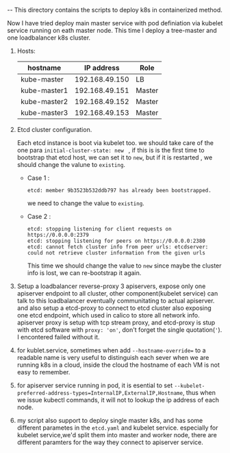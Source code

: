 --
This directory contains the scripts to deploy k8s in containerized method.

Now I have tried deploy main master service with pod definiation via kubelet service running on eath master node. 
This time I deploy a tree-master and one loadbalancer k8s cluster.

1. Hosts:

   | hostname    | IP address     |Role |
   | ----------- | -------------- |------|
   | kube-master | 192.168.49.150 | LB   |
   | kube-master1 | 192.168.49.151 |Master|
   | kube-master2 | 192.168.49.152 |Master|
   | kube-master3 | 192.168.49.153 |Master|
     

2. Etcd cluster configuration.

   Each etcd instance is boot via kubelet too. we should take care of the one para ```initial-cluster-state: new ``` , if this is is the first time to bootstrap that etcd host, we can set it to ```new```, but if it is  restarted , we should change the valune to ```existing```.
     
   - Case 1 :
      ```error
      etcd: member 9b3523b532ddb797 has already been bootstrapped.
      ```
      we need to change the value to ```existing```.
      
   - Case 2 :
     ```error
     etcd: stopping listening for client requests on https://0.0.0.0:2379
     etcd: stopping listening for peers on https://0.0.0.0:2380
     etcd: cannot fetch cluster info from peer urls: etcdserver: could not retrieve cluster information from the given urls
     ```
     
     This time we should change the value to ```new``` since  maybe the cluster info is lost, we can re-bootstrap it again.

3. Setup a loadbalancer reverse-proxy 3 apiservers, expose only one apiserver endpoint to all cluster, other component(kubelet service) can talk to this loadbalancer eventually communitating to actual apiserver. and also setup a etcd-proxy to connect to etcd cluster also exposing one etcd endpoint, which used in calico to store all network info. 
   apiserver proxy is setup with tcp stream proxy, and etcd-proxy is stup with etcd software with ```proxy: 'on'```, don't forget the single quotation(```'```). I encontered failed without it.
    
     
4. for kublet.service, sometimes when add ```--hostname-override=```  to a readable name is very useful to distinguish each sever when we are running k8s in a cloud, inside the cloud the hostname of each VM is not easy to remember. 


5.  for apiserver service running in pod, it is esential to set ```--kubelet-preferred-address-types=InternalIP,ExternalIP,Hostname```, thus when we issue kubectl commands, it will not to lookup the ip address of each node.  

6.  my script also support to deploy single master k8s, and  has some different parametes in the ```etcd.yaml``` and kubelet service. especially for kubelet service,we'd split them into master and worker node, there are different paramters for the way they connect  to apiserver service. 


